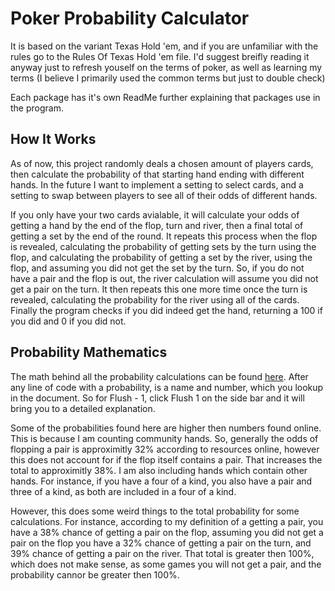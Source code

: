 # Poker Probability Calculator

It is based on the variant Texas Hold 'em, and if you are unfamiliar with the rules go to the Rules Of Texas Hold 'em 
file. I'd suggest breifly reading it anyway just to refresh youself on the terms of poker, as well as learning my terms
(I believe I primarily used the common terms but just to double check)

Each package has it's own ReadMe further explaining that packages use in the program.

## How It Works

As of now, this project randomly deals a chosen amount of players cards, then calculate the probability of
that starting hand ending with different hands. In the future I want to implement a setting to select cards, 
and a setting to swap between players to see all of their odds of different hands. 

If you only have your two cards avialable, it will calculate your odds of getting a hand by the end of the flop, turn
and river, then a final total of getting a set by the end of the round. It repeats this process when the flop is revealed,
calculating the probability of getting sets by the turn using the flop, and calculating the probability of getting a set 
by the river, using the flop, and assuming you did not get the set by the turn. So, if you do not have a pair and the flop
is out, the river calculation will assume you did not get a pair on the turn. It then repeats this one more time once the
turn is revealed, calculating the probability for the river using all of the cards. Finally the program checks if you did 
indeed get the hand, returning a 100 if you did and 0 if you did not.

## Probability Mathematics
The math behind all the probability calculations can be found [here](https://docs.google.com/document/d/1szqOczJywvRkg0WPcQOf7wx_OYCvQWnpwpCjL35v0sE/edit?usp=sharing). After any line of code with a probability, 
is a name and number, which you lookup in the document. So for Flush - 1, click Flush 1 on the side bar and 
it will bring you to a detailed explanation. 

Some of the probabilities found here are higher then numbers found online. This is because I am counting community
hands. So, generally the odds of flopping a pair is approximitly 32% according to resources online, however this does not 
account for if the flop itself contains a pair. That increases the total to approximitly 38%. I am also including hands
which contain other hands. For instance, if you have a four of a kind, you also have a pair and three of a kind, as both
are included in a four of a kind. 

However, this does some weird things to the total probability for some calculations. For instance, according to my 
definition of a getting a pair, you have a 38% chance of getting a pair on the flop, assuming you did not get a pair on
the flop you have a 32% chance of getting a pair on the turn, and 39% chance of getting a pair on the river. That total is 
greater then 100%, which does not make sense, as some games you will not get a pair, and the probability cannor be greater 
then 100%. 